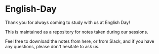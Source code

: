 # English-Day
Thank you for always coming to study with us at English Day!

This is maintained as a repository for notes taken during our sessions. 

Feel free to download the notes from here, or from Slack, and if you have any questions, please don't hesitate to ask us.
